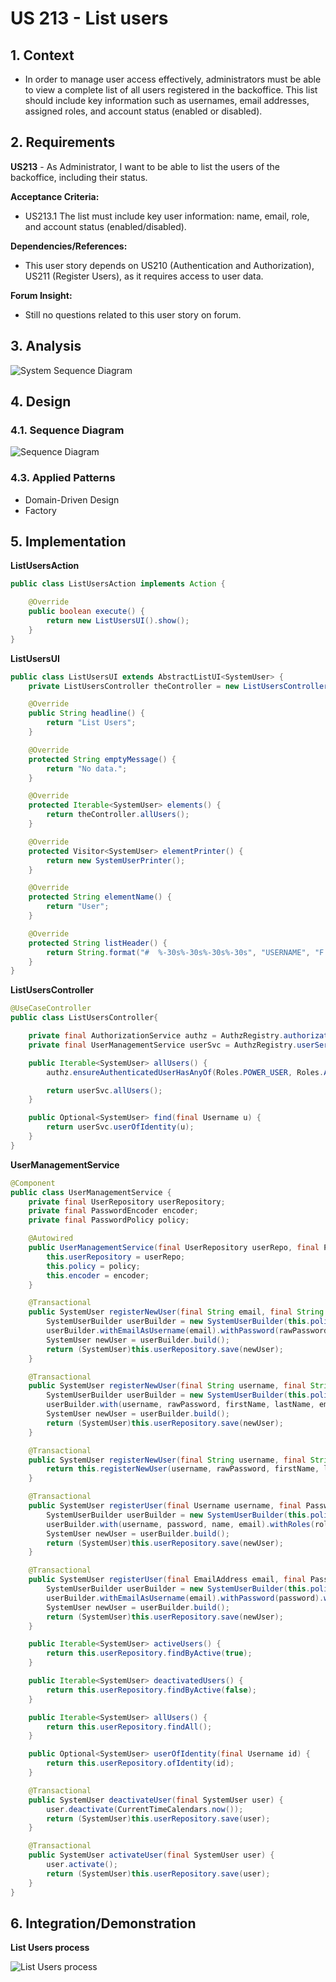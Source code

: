 # US 213 - List users

## 1. Context

* In order to manage user access effectively, administrators must be able to view a complete list of all users registered in the backoffice.
This list should include key information such as usernames, email addresses, assigned roles, and account status (enabled or disabled).


## 2. Requirements

**US213** - As Administrator, I want to be able to list the users of the backoffice, including their status.


**Acceptance Criteria:**

- US213.1  The list must include key user information: name, email, role, and account status (enabled/disabled).


**Dependencies/References:**

* This user story depends on US210 (Authentication and Authorization), US211 (Register Users),
as it requires access to user data.


**Forum Insight:**

* Still no questions related to this user story on forum.

## 3. Analysis

![System Sequence Diagram](images/system-sequence-diagram-US213.svg)

## 4. Design

### 4.1. Sequence Diagram

![Sequence Diagram](images/sequence-diagram-US213.svg)

### 4.3. Applied Patterns

- Domain-Driven Design
- Factory


## 5. Implementation

**ListUsersAction**

```java
public class ListUsersAction implements Action {

    @Override
    public boolean execute() {
        return new ListUsersUI().show();
    }
}
```


**ListUsersUI**

```java
public class ListUsersUI extends AbstractListUI<SystemUser> {
    private ListUsersController theController = new ListUsersController();

    @Override
    public String headline() {
        return "List Users";
    }

    @Override
    protected String emptyMessage() {
        return "No data.";
    }

    @Override
    protected Iterable<SystemUser> elements() {
        return theController.allUsers();
    }

    @Override
    protected Visitor<SystemUser> elementPrinter() {
        return new SystemUserPrinter();
    }

    @Override
    protected String elementName() {
        return "User";
    }

    @Override
    protected String listHeader() {
        return String.format("#  %-30s%-30s%-30s%-30s", "USERNAME", "F. NAME", "L. NAME", "STATUS");
    }
}
```

**ListUsersController**

```java
@UseCaseController
public class ListUsersController{

    private final AuthorizationService authz = AuthzRegistry.authorizationService();
    private final UserManagementService userSvc = AuthzRegistry.userService();

    public Iterable<SystemUser> allUsers() {
        authz.ensureAuthenticatedUserHasAnyOf(Roles.POWER_USER, Roles.ADMIN);

        return userSvc.allUsers();
    }

    public Optional<SystemUser> find(final Username u) {
        return userSvc.userOfIdentity(u);
    }
}

```

**UserManagementService**

```java
@Component
public class UserManagementService {
    private final UserRepository userRepository;
    private final PasswordEncoder encoder;
    private final PasswordPolicy policy;

    @Autowired
    public UserManagementService(final UserRepository userRepo, final PasswordPolicy policy, final PasswordEncoder encoder) {
        this.userRepository = userRepo;
        this.policy = policy;
        this.encoder = encoder;
    }

    @Transactional
    public SystemUser registerNewUser(final String email, final String rawPassword, final String firstName, final String lastName, final Set<Role> roles, final Calendar createdOn) {
        SystemUserBuilder userBuilder = new SystemUserBuilder(this.policy, this.encoder);
        userBuilder.withEmailAsUsername(email).withPassword(rawPassword).withName(firstName, lastName).createdOn(createdOn).withRoles(roles);
        SystemUser newUser = userBuilder.build();
        return (SystemUser)this.userRepository.save(newUser);
    }

    @Transactional
    public SystemUser registerNewUser(final String username, final String rawPassword, final String firstName, final String lastName, final String email, final Set<Role> roles, final Calendar createdOn) {
        SystemUserBuilder userBuilder = new SystemUserBuilder(this.policy, this.encoder);
        userBuilder.with(username, rawPassword, firstName, lastName, email).createdOn(createdOn).withRoles(roles);
        SystemUser newUser = userBuilder.build();
        return (SystemUser)this.userRepository.save(newUser);
    }

    @Transactional
    public SystemUser registerNewUser(final String username, final String rawPassword, final String firstName, final String lastName, final String email, final Set<Role> roles) {
        return this.registerNewUser(username, rawPassword, firstName, lastName, email, roles, CurrentTimeCalendars.now());
    }

    @Transactional
    public SystemUser registerUser(final Username username, final Password password, final Name name, final EmailAddress email, final Set<Role> roles) {
        SystemUserBuilder userBuilder = new SystemUserBuilder(this.policy, this.encoder);
        userBuilder.with(username, password, name, email).withRoles(roles);
        SystemUser newUser = userBuilder.build();
        return (SystemUser)this.userRepository.save(newUser);
    }

    @Transactional
    public SystemUser registerUser(final EmailAddress email, final Password password, final Name name, final Set<Role> roles) {
        SystemUserBuilder userBuilder = new SystemUserBuilder(this.policy, this.encoder);
        userBuilder.withEmailAsUsername(email).withPassword(password).withName(name).withRoles(roles);
        SystemUser newUser = userBuilder.build();
        return (SystemUser)this.userRepository.save(newUser);
    }

    public Iterable<SystemUser> activeUsers() {
        return this.userRepository.findByActive(true);
    }

    public Iterable<SystemUser> deactivatedUsers() {
        return this.userRepository.findByActive(false);
    }

    public Iterable<SystemUser> allUsers() {
        return this.userRepository.findAll();
    }

    public Optional<SystemUser> userOfIdentity(final Username id) {
        return this.userRepository.ofIdentity(id);
    }

    @Transactional
    public SystemUser deactivateUser(final SystemUser user) {
        user.deactivate(CurrentTimeCalendars.now());
        return (SystemUser)this.userRepository.save(user);
    }

    @Transactional
    public SystemUser activateUser(final SystemUser user) {
        user.activate();
        return (SystemUser)this.userRepository.save(user);
    }
}
```


## 6. Integration/Demonstration

**List Users process**

![List Users process](images/demonstration/listUsers-process.png)

